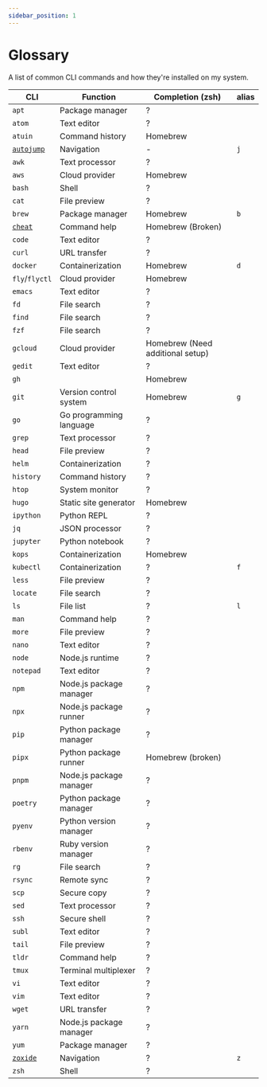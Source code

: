 ```yaml
---
sidebar_position: 1
---
```


# Glossary

A list of common CLI commands and how they're installed on my system.

| CLI                                               | Function                | Completion (zsh)                 | alias |
| ------------------------------------------------- | ----------------------- | -------------------------------- | ----- |
| `apt`                                             | Package manager         | ?                                |       |
| `atom`                                            | Text editor             | ?                                |       |
| `atuin`                                           | Command history         | Homebrew                         |       |
| [`autojump`](https://github.com/wting/autojump)   | Navigation              | -                                | `j`   |
| `awk`                                             | Text processor          | ?                                |       |
| `aws`                                             | Cloud provider          | Homebrew                         |       |
| `bash`                                            | Shell                   | ?                                |       |
| `cat`                                             | File preview            | ?                                |       |
| `brew`                                            | Package manager         | Homebrew                         | `b`   |
| [`cheat`](https://github.com/cheat/cheat)         | Command help            | Homebrew (Broken)                |       |
| `code`                                            | Text editor             | ?                                |       |
| `curl`                                            | URL transfer            | ?                                |       |
| `docker`                                          | Containerization        | Homebrew                         | `d`   |
| `fly`/`flyctl`                                    | Cloud provider          | Homebrew                         |       |
| `emacs`                                           | Text editor             | ?                                |       |
| `fd`                                              | File search             | ?                                |       |
| `find`                                            | File search             | ?                                |       |
| `fzf`                                             | File search             | ?                                |       |
| `gcloud`                                          | Cloud provider          | Homebrew (Need additional setup) |       |
| `gedit`                                           | Text editor             | ?                                |       |
| `gh`                                              |                         | Homebrew                         |       |
| `git`                                             | Version control system  | Homebrew                         | `g`   |
| `go`                                              | Go programming language | ?                                |       |
| `grep`                                            | Text processor          | ?                                |       |
| `head`                                            | File preview            | ?                                |       |
| `helm`                                            | Containerization        | ?                                |       |
| `history`                                         | Command history         | ?                                |       |
| `htop`                                            | System monitor          | ?                                |       |
| `hugo`                                            | Static site generator   | Homebrew                         |       |
| `ipython`                                         | Python REPL             | ?                                |       |
| `jq`                                              | JSON processor          | ?                                |       |
| `jupyter`                                         | Python notebook         | ?                                |       |
| `kops`                                            | Containerization        | Homebrew                         |       |
| `kubectl`                                         | Containerization        | ?                                | `f`   |
| `less`                                            | File preview            | ?                                |       |
| `locate`                                          | File search             | ?                                |       |
| `ls`                                              | File list               | ?                                | `l`   |
| `man`                                             | Command help            | ?                                |       |
| `more`                                            | File preview            | ?                                |       |
| `nano`                                            | Text editor             | ?                                |       |
| `node`                                            | Node.js runtime         | ?                                |       |
| `notepad`                                         | Text editor             | ?                                |       |
| `npm`                                             | Node.js package manager | ?                                |       |
| `npx`                                             | Node.js package runner  | ?                                |       |
| `pip`                                             | Python package manager  | ?                                |       |
| `pipx`                                            | Python package runner   | Homebrew (broken)                |       |
| `pnpm`                                            | Node.js package manager | ?                                |       |
| `poetry`                                          | Python package manager  | ?                                |       |
| `pyenv`                                           | Python version manager  | ?                                |       |
| `rbenv`                                           | Ruby version manager    | ?                                |       |
| `rg`                                              | File search             | ?                                |       |
| `rsync`                                           | Remote sync             | ?                                |       |
| `scp`                                             | Secure copy             | ?                                |       |
| `sed`                                             | Text processor          | ?                                |       |
| `ssh`                                             | Secure shell            | ?                                |       |
| `subl`                                            | Text editor             | ?                                |       |
| `tail`                                            | File preview            | ?                                |       |
| `tldr`                                            | Command help            | ?                                |       |
| `tmux`                                            | Terminal multiplexer    | ?                                |       |
| `vi`                                              | Text editor             | ?                                |       |
| `vim`                                             | Text editor             | ?                                |       |
| `wget`                                            | URL transfer            | ?                                |       |
| `yarn`                                            | Node.js package manager | ?                                |       |
| `yum`                                             | Package manager         | ?                                |       |
| [`zoxide`](https://github.com/ajeetdsouza/zoxide) | Navigation              | ?                                | `z`   |
| `zsh`                                             | Shell                   | ?                                |       |
